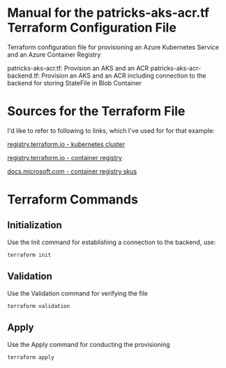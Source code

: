 # Manual for the patricks-aks-acr.tf Terraform Configuration File

Terraform configuration file for provisioning an Azure Kubernetes Service and an Azure Container Registry

patricks-aks-acr.tf: Provision an AKS and an ACR 
patricks-aks-acr-backend.tf: Provision an AKS and an ACR including connection to the backend for storing StateFile in Blob Container

# Sources for the Terraform File

I'd like to refer to following to links, which I've used for for that example:

[registry.terraform.io - kubernetes cluster](https://registry.terraform.io/providers/hashicorp/azurerm/latest/docs/resources/kubernetes_cluster)

[registry.terraform.io - container registry](https://registry.terraform.io/providers/hashicorp/azurerm/latest/docs/resources/container_registry)

[docs.microsoft.com - container registry skus](https://docs.microsoft.com/en-us/azure/container-registry/container-registry-skus)

# Terraform Commands

## Initialization

Use the Init command for establishing a connection to the backend, use:

```
terraform init
```

## Validation

Use the Validation command for verifying the file

```
terraform validation
```

## Apply

Use the Apply command for conducting the provisioning

```
terraform apply
```
